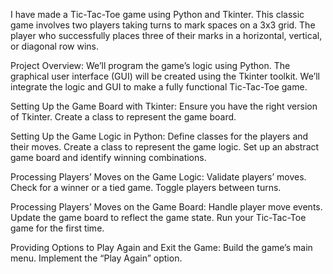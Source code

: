 I have made a Tic-Tac-Toe game using Python and Tkinter. This classic game involves two players taking turns to mark spaces on a 3x3 grid. The player who successfully places three of their marks in a horizontal, vertical, or diagonal row wins.

Project Overview:
We’ll program the game’s logic using Python.
The graphical user interface (GUI) will be created using the Tkinter toolkit.
We’ll integrate the logic and GUI to make a fully functional Tic-Tac-Toe game.

Setting Up the Game Board with Tkinter:
Ensure you have the right version of Tkinter.
Create a class to represent the game board.


Setting Up the Game Logic in Python:
Define classes for the players and their moves.
Create a class to represent the game logic.
Set up an abstract game board and identify winning combinations.


Processing Players’ Moves on the Game Logic:
Validate players’ moves.
Check for a winner or a tied game.
Toggle players between turns.


Processing Players’ Moves on the Game Board:
Handle player move events.
Update the game board to reflect the game state.
Run your Tic-Tac-Toe game for the first time.


Providing Options to Play Again and Exit the Game:
Build the game’s main menu.
Implement the “Play Again” option.
